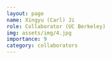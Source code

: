 ```yaml
---
layout: page
name: Xingyu (Carl) Ji
role: Collaborator (UC Berkeley)
img: assets/img/4.jpg
importance: 9
category: collaborators
---
```

